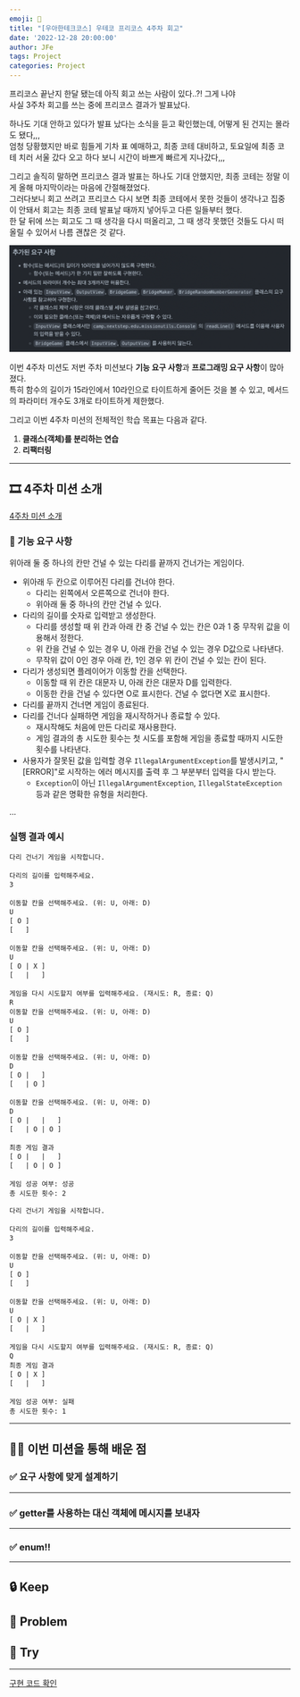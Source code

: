 ```yaml
---
emoji: 🌉
title: "[우아한테크코스] 우테코 프리코스 4주차 회고"
date: '2022-12-28 20:00:00'
author: JFe
tags: Project
categories: Project
---
```


프리코스 끝난지 한달 됐는데 아직 회고 쓰는 사람이 있다..?! 그게 나야  
사실 3주차 회고를 쓰는 중에 프리코스 결과가 발표났다.  

하나도 기대 안하고 있다가 발표 났다는 소식을 듣고 확인했는데, 어떻게 된 건지는 몰라도 됐다,,,  
엄청 당황했지만 바로 힘들게 기차 표 예매하고, 최종 코테 대비하고, 토요일에 최종 코테 치러 서울 갔다 오고 하다 보니 시간이 바쁘게 빠르게 지나갔다,,,  

그리고 솔직히 말하면 프리코스 결과 발표는 하나도 기대 안했지만, 최종 코테는 정말 이게 올해 마지막이라는 마음에 간절해졌었다.  
그러다보니 회고 쓰려고 프리코스 다시 보면 최종 코테에서 못한 것들이 생각나고 집중이 안돼서 회고는 최종 코테 발표날 때까지 넣어두고 다른 일들부터 했다.  
한 달 뒤에 쓰는 회고도 그 때 생각을 다시 떠올리고, 그 때 생각 못했던 것들도 다시 떠올릴 수 있어서 나름 괜찮은 것 같다.  

![programming-requirement.png](programming-requirement.png)

이번 4주차 미션도 저번 주차 미션보다 **기능 요구 사항**과 **프로그래밍 요구 사항**이 많아졌다.  
특히 함수의 길이가 15라인에서 10라인으로 타이트하게 줄어든 것을 볼 수 있고, 메서드의 파라미터 개수도 3개로 타이트하게 제한했다.  

그리고 이번 4주차 미션의 전체적인 학습 목표는 다음과 같다.  

1. **클래스(객체)를 분리하는 연습**  
2. **리팩터링**  

---

## 🎞 4주차 미션 소개

[4주차 미션 소개](https://github.com/woowacourse-precourse/java-bridge)  


### 🚀 기능 요구 사항

위아래 둘 중 하나의 칸만 건널 수 있는 다리를 끝까지 건너가는 게임이다.
- 위아래 두 칸으로 이루어진 다리를 건너야 한다.
  - 다리는 왼쪽에서 오른쪽으로 건너야 한다.
  - 위아래 둘 중 하나의 칸만 건널 수 있다.
- 다리의 길이를 숫자로 입력받고 생성한다.
  - 다리를 생성할 때 위 칸과 아래 칸 중 건널 수 있는 칸은 0과 1 중 무작위 값을 이용해서 정한다.
  - 위 칸을 건널 수 있는 경우 U, 아래 칸을 건널 수 있는 경우 D값으로 나타낸다.
  - 무작위 값이 0인 경우 아래 칸, 1인 경우 위 칸이 건널 수 있는 칸이 된다.
- 다리가 생성되면 플레이어가 이동할 칸을 선택한다.
  - 이동할 때 위 칸은 대문자 U, 아래 칸은 대문자 D를 입력한다.
  - 이동한 칸을 건널 수 있다면 O로 표시한다. 건널 수 없다면 X로 표시한다.
- 다리를 끝까지 건너면 게임이 종료된다.
- 다리를 건너다 실패하면 게임을 재시작하거나 종료할 수 있다.
  - 재시작해도 처음에 만든 다리로 재사용한다.
  - 게임 결과의 총 시도한 횟수는 첫 시도를 포함해 게임을 종료할 때까지 시도한 횟수를 나타낸다.
- 사용자가 잘못된 값을 입력할 경우 `IllegalArgumentException`를 발생시키고, "[ERROR]"로 시작하는 에러 메시지를 출력 후 그 부분부터 입력을 다시 받는다.
  - `Exception`이 아닌 `IllegalArgumentException`, `IllegalStateException` 등과 같은 명확한 유형을 처리한다.

...

### 실행 결과 예시

```
다리 건너기 게임을 시작합니다.

다리의 길이를 입력해주세요.
3

이동할 칸을 선택해주세요. (위: U, 아래: D)
U
[ O ]
[   ]

이동할 칸을 선택해주세요. (위: U, 아래: D)
U
[ O | X ]
[   |   ]

게임을 다시 시도할지 여부를 입력해주세요. (재시도: R, 종료: Q)
R
이동할 칸을 선택해주세요. (위: U, 아래: D)
U
[ O ]
[   ]

이동할 칸을 선택해주세요. (위: U, 아래: D)
D
[ O |   ]
[   | O ]

이동할 칸을 선택해주세요. (위: U, 아래: D)
D
[ O |   |   ]
[   | O | O ]

최종 게임 결과
[ O |   |   ]
[   | O | O ]

게임 성공 여부: 성공
총 시도한 횟수: 2
```

```
다리 건너기 게임을 시작합니다.

다리의 길이를 입력해주세요.
3

이동할 칸을 선택해주세요. (위: U, 아래: D)
U
[ O ]
[   ]

이동할 칸을 선택해주세요. (위: U, 아래: D)
U
[ O | X ]
[   |   ]

게임을 다시 시도할지 여부를 입력해주세요. (재시도: R, 종료: Q)
Q
최종 게임 결과
[ O | X ]
[   |   ]

게임 성공 여부: 실패
총 시도한 횟수: 1
```

---

## 👨‍💻 이번 미션을 통해 배운 점

### ✅ 요구 사항에 맞게 설계하기




---

### ✅ getter를 사용하는 대신 객체에 메시지를 보내자



---

### ✅ enum!!



---


## 🔒 Keep



## 🚧 Problem



## 🎯 Try



---

[구현 코드 확인](https://github.com/Go-Jaecheol/java-bridge/tree/Go-Jaecheol)  


```toc
```